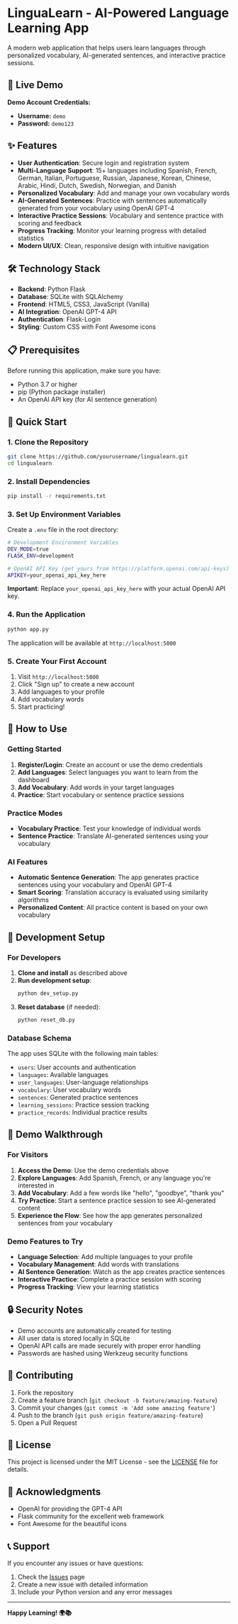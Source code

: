 # LinguaLearn - AI-Powered Language Learning App

A modern web application that helps users learn languages through personalized vocabulary, AI-generated sentences, and interactive practice sessions.

## 🚀 Live Demo

**Demo Account Credentials:**
- **Username:** `demo`
- **Password:** `demo123`

## ✨ Features

- **User Authentication**: Secure login and registration system
- **Multi-Language Support**: 15+ languages including Spanish, French, German, Italian, Portuguese, Russian, Japanese, Korean, Chinese, Arabic, Hindi, Dutch, Swedish, Norwegian, and Danish
- **Personalized Vocabulary**: Add and manage your own vocabulary words
- **AI-Generated Sentences**: Practice with sentences automatically generated from your vocabulary using OpenAI GPT-4
- **Interactive Practice Sessions**: Vocabulary and sentence practice with scoring and feedback
- **Progress Tracking**: Monitor your learning progress with detailed statistics
- **Modern UI/UX**: Clean, responsive design with intuitive navigation

## 🛠️ Technology Stack

- **Backend**: Python Flask
- **Database**: SQLite with SQLAlchemy
- **Frontend**: HTML5, CSS3, JavaScript (Vanilla)
- **AI Integration**: OpenAI GPT-4 API
- **Authentication**: Flask-Login
- **Styling**: Custom CSS with Font Awesome icons

## 📋 Prerequisites

Before running this application, make sure you have:

- Python 3.7 or higher
- pip (Python package installer)
- An OpenAI API key (for AI sentence generation)

## 🚀 Quick Start

### 1. Clone the Repository

```bash
git clone https://github.com/yourusername/lingualearn.git
cd lingualearn
```

### 2. Install Dependencies

```bash
pip install -r requirements.txt
```

### 3. Set Up Environment Variables

Create a `.env` file in the root directory:

```bash
# Development Environment Variables
DEV_MODE=true
FLASK_ENV=development

# OpenAI API Key (get yours from https://platform.openai.com/api-keys)
APIKEY=your_openai_api_key_here
```

**Important**: Replace `your_openai_api_key_here` with your actual OpenAI API key.

### 4. Run the Application

```bash
python app.py
```

The application will be available at `http://localhost:5000`

### 5. Create Your First Account

1. Visit `http://localhost:5000`
2. Click "Sign up" to create a new account
3. Add languages to your profile
4. Add vocabulary words
5. Start practicing!

## 🎯 How to Use

### Getting Started

1. **Register/Login**: Create an account or use the demo credentials
2. **Add Languages**: Select languages you want to learn from the dashboard
3. **Add Vocabulary**: Add words in your target languages
4. **Practice**: Start vocabulary or sentence practice sessions

### Practice Modes

- **Vocabulary Practice**: Test your knowledge of individual words
- **Sentence Practice**: Translate AI-generated sentences using your vocabulary

### AI Features

- **Automatic Sentence Generation**: The app generates practice sentences using your vocabulary and OpenAI GPT-4
- **Smart Scoring**: Translation accuracy is evaluated using similarity algorithms
- **Personalized Content**: All practice content is based on your own vocabulary

## 🔧 Development Setup

### For Developers

1. **Clone and install** as described above
2. **Run development setup**:
   ```bash
   python dev_setup.py
   ```
3. **Reset database** (if needed):
   ```bash
   python reset_db.py
   ```

### Database Schema

The app uses SQLite with the following main tables:
- `users`: User accounts and authentication
- `languages`: Available languages
- `user_languages`: User-language relationships
- `vocabulary`: User vocabulary words
- `sentences`: Generated practice sentences
- `learning_sessions`: Practice session tracking
- `practice_records`: Individual practice results

## 🌟 Demo Walkthrough

### For Visitors

1. **Access the Demo**: Use the demo credentials above
2. **Explore Languages**: Add Spanish, French, or any language you're interested in
3. **Add Vocabulary**: Add a few words like "hello", "goodbye", "thank you"
4. **Try Practice**: Start a sentence practice session to see AI-generated content
5. **Experience the Flow**: See how the app generates personalized sentences from your vocabulary

### Demo Features to Try

- **Language Selection**: Add multiple languages to your profile
- **Vocabulary Management**: Add words with translations
- **AI Sentence Generation**: Watch as the app creates practice sentences
- **Interactive Practice**: Complete a practice session with scoring
- **Progress Tracking**: View your learning statistics

## 🔒 Security Notes

- Demo accounts are automatically created for testing
- All user data is stored locally in SQLite
- OpenAI API calls are made securely with proper error handling
- Passwords are hashed using Werkzeug security functions

## 🤝 Contributing

1. Fork the repository
2. Create a feature branch (`git checkout -b feature/amazing-feature`)
3. Commit your changes (`git commit -m 'Add some amazing feature'`)
4. Push to the branch (`git push origin feature/amazing-feature`)
5. Open a Pull Request

## 📝 License

This project is licensed under the MIT License - see the [LICENSE](LICENSE) file for details.

## 🙏 Acknowledgments

- OpenAI for providing the GPT-4 API
- Flask community for the excellent web framework
- Font Awesome for the beautiful icons

## 📞 Support

If you encounter any issues or have questions:

1. Check the [Issues](https://github.com/yourusername/lingualearn/issues) page
2. Create a new issue with detailed information
3. Include your Python version and any error messages

---

**Happy Learning! 🌍📚**